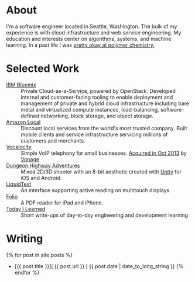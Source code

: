 # About

I'm a software engineer located in Seattle, Washington. The bulk of my
experience is with cloud infrastructure and web service engineering.
My education and interests center on algorithms, systems, and machine learning.
In a past life I was [pretty okay at polymer chemistry.](http://www.ncbi.nlm.nih.gov/pubmed/15754386)

# Selected Work

<dl>
  <dt><a href="https://www.ibm.com/cloud-computing/bluemix/">IBM Bluemix</a></dt>
  <dd>
    Private Cloud-as-a-Service, powered by OpenStack. Developed internal and
    customer-facing tooling to enable deployment and management of private and
    hybrid cloud infrastructure including bare metal and virtualized compute
    instances, load-balancing, software-defined networking, block storage, and
    object storage.
  </dd>

  <dt><a href="http://local.amazon.com">Amazon Local</a></dt>
  <dd>
    Discount local services from the world's most trusted company. Built mobile
    clients and service infrastructure servicing millions of customers and merchants.
  </dd>

  <dt><a href="http://vocalocity.com">Vocalocity</a></dt>
  <dd>
    Simple VoIP telephony for small businesses. <a href="http://techoperators.com/portfolio/vocalocity-acquired-vonage-vg">Acquired in Oct 2013</a>
    by <a href="http://www.vonage.com">Vonage</a>
  </dd>

  <dt><a href="http://www.dungeonhighwayadventures.com">Dungeon Highway Adventures</a></dt>
  <dd>
    Mixed 2D/3D shooter with an 8-bit aesthetic created with <a href="http://www.unity3d.com">Unity</a>
    for iOS and Android.
  </dd>

  <dt><a href="http://liquidtext.net">LiquidText</a></dt>
  <dd>
    An interface supporting active reading on multitouch displays.
  </dd>

  <dt><a href="http://ballisticpigeon.com/folio">Folio</a></dt>
  <dd>
    A PDF reader for iPad and iPhone.
  </dd>

  <dt><a href="http://til.tense.io">Today I Learned</a></dt>
  <dd>
    Short write-ups of day-to-day engineering and development learning
  </dd>
</dl>

# Writing

{% for post in site.posts %}
  * [{{ post.title }}]( {{ post.url }} ) {{ post.date | date_to_long_string }}
{% endfor %}

